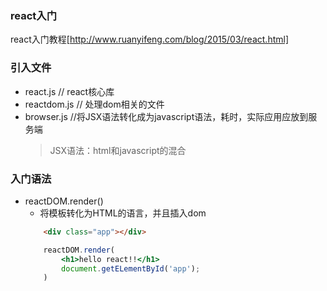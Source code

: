 ### react入门

react入门教程[http://www.ruanyifeng.com/blog/2015/03/react.html]

### 引入文件
+ react.js // react核心库
+ reactdom.js // 处理dom相关的文件
+ browser.js //将JSX语法转化成为javascript语法，耗时，实际应用应放到服务端
	> JSX语法：html和javascript的混合

### 入门语法
+ reactDOM.render()
	- 将模板转化为HTML的语言，并且插入dom
	```html
		<div class="app"></div>
	```
	```jsx
		reactDOM.render(
			<h1>hello react!!</h1>
			document.getELementById('app');
		)
	```